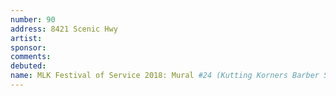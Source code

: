 ```yaml
---
number: 90
address: 8421 Scenic Hwy
artist:
sponsor:
comments: 
debuted:
name: MLK Festival of Service 2018: Mural #24 (Kutting Korners Barber Shop)
---
```

